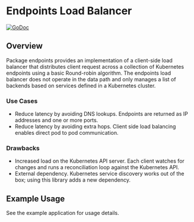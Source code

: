 # Endpoints Load Balancer

[![GoDoc](https://godoc.org/github.com/kelseyhightower/endpoints?status.svg)](http://godoc.org/github.com/kelseyhightower/endpoints)

## Overview

Package endpoints provides an implementation of a client-side load balancer that distributes client request across a collection of Kubernetes endpoints using a basic Round-robin algorithm. The endpoints load balancer does not operate in the data path and only manages a list of backends based on services defined in a Kubernetes cluster.

### Use Cases

* Reduce latency by avoiding DNS lookups. Endpoints are returned as IP addresses and one or more ports.
* Reduce latency by avoiding extra hops. Client side load balancing enables direct pod to pod communication.

### Drawbacks

* Increased load on the Kubernetes API server. Each client watches for changes and runs a reconciliation loop against the Kubernetes API.
* External dependency. Kubernetes service discovery works out of the box; using this library adds a new dependency.

## Example Usage

See the example application for usage details.

